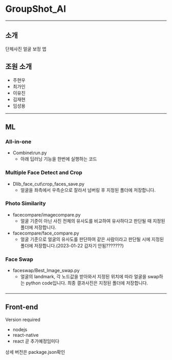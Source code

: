 # GroupShot_AI

---

## 소개

단체사진 얼굴 보정 앱

## 조원 소개

- 주현우
- 최가인
- 이유진
- 김재현
- 임성용

---

## ML

### All-in-one

- Combine\run.py
  - 아래 딥러닝 기능을 한번에 실행하는 코드

### Multiple Face Detect and Crop

- Dlib_face_cut\crop_faces_save.py
  - 얼굴을 좌측에서 우측순으로 잘라서 넘버링 후 지정된 폴더에 저장합니다.

### Photo Similarity

- facecompare/imagecompare.py
  - 얼굴 기준이 아닌 사진 전체의 유사도를 비교하여 유사하다고 판단될 때 지정된 폴더에 저장합니다.
- facecompare/face_compare.py
  - 얼굴 기준으로 얼굴의 유사도를 판단하여 같은 사람이라고 판단될 시에 지정된 폴더에 저장합니다.(2023-01-22 갑자기 안됨???????)

### Face Swap

- faceswap/Best_Image_swap.py
  - 얼굴의 landmark, 각 노드값을 받아와서 지정된 위치에 따라 얼굴을 swap하는 python code입니다. 최종 결과사진은 지정된 폴더에 저장합니다.

###

---

## Front-end

Version required

- nodejs
- react-native
- react
  곧 추가예정임미다

상세 버전은 package.json확인
